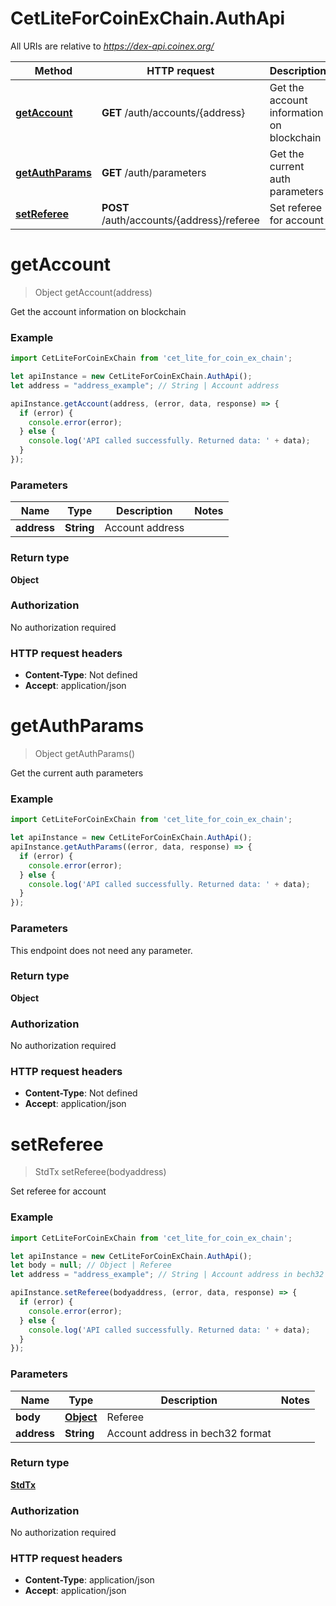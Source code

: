 # CetLiteForCoinExChain.AuthApi

All URIs are relative to *https://dex-api.coinex.org/*

Method | HTTP request | Description
------------- | ------------- | -------------
[**getAccount**](AuthApi.md#getAccount) | **GET** /auth/accounts/{address} | Get the account information on blockchain
[**getAuthParams**](AuthApi.md#getAuthParams) | **GET** /auth/parameters | Get the current auth parameters
[**setReferee**](AuthApi.md#setReferee) | **POST** /auth/accounts/{address}/referee | Set referee for account

<a name="getAccount"></a>
# **getAccount**
> Object getAccount(address)

Get the account information on blockchain

### Example
```javascript
import CetLiteForCoinExChain from 'cet_lite_for_coin_ex_chain';

let apiInstance = new CetLiteForCoinExChain.AuthApi();
let address = "address_example"; // String | Account address

apiInstance.getAccount(address, (error, data, response) => {
  if (error) {
    console.error(error);
  } else {
    console.log('API called successfully. Returned data: ' + data);
  }
});
```

### Parameters

Name | Type | Description  | Notes
------------- | ------------- | ------------- | -------------
 **address** | **String**| Account address | 

### Return type

**Object**

### Authorization

No authorization required

### HTTP request headers

 - **Content-Type**: Not defined
 - **Accept**: application/json

<a name="getAuthParams"></a>
# **getAuthParams**
> Object getAuthParams()

Get the current auth parameters

### Example
```javascript
import CetLiteForCoinExChain from 'cet_lite_for_coin_ex_chain';

let apiInstance = new CetLiteForCoinExChain.AuthApi();
apiInstance.getAuthParams((error, data, response) => {
  if (error) {
    console.error(error);
  } else {
    console.log('API called successfully. Returned data: ' + data);
  }
});
```

### Parameters
This endpoint does not need any parameter.

### Return type

**Object**

### Authorization

No authorization required

### HTTP request headers

 - **Content-Type**: Not defined
 - **Accept**: application/json

<a name="setReferee"></a>
# **setReferee**
> StdTx setReferee(bodyaddress)

Set referee for account

### Example
```javascript
import CetLiteForCoinExChain from 'cet_lite_for_coin_ex_chain';

let apiInstance = new CetLiteForCoinExChain.AuthApi();
let body = null; // Object | Referee
let address = "address_example"; // String | Account address in bech32 format

apiInstance.setReferee(bodyaddress, (error, data, response) => {
  if (error) {
    console.error(error);
  } else {
    console.log('API called successfully. Returned data: ' + data);
  }
});
```

### Parameters

Name | Type | Description  | Notes
------------- | ------------- | ------------- | -------------
 **body** | [**Object**](Object.md)| Referee | 
 **address** | **String**| Account address in bech32 format | 

### Return type

[**StdTx**](StdTx.md)

### Authorization

No authorization required

### HTTP request headers

 - **Content-Type**: application/json
 - **Accept**: application/json

